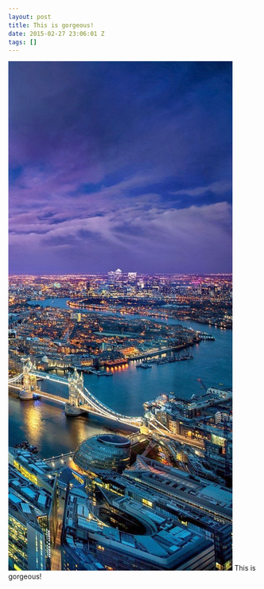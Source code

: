```yaml
---
layout: post
title: This is gorgeous!
date: 2015-02-27 23:06:01 Z
tags: []
---
```

![](/media/2015/02/112260246619.jpg)
This is gorgeous!
